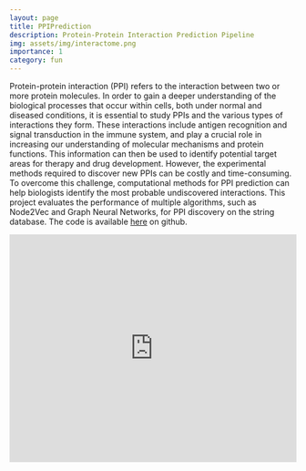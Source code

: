 ```yaml
---
layout: page
title: PPIPrediction
description: Protein-Protein Interaction Prediction Pipeline
img: assets/img/interactome.png
importance: 1
category: fun
---
```


Protein-protein interaction (PPI) refers to the interaction between two or more protein molecules. In order to gain a deeper understanding of the biological processes that occur within cells, both under normal and diseased conditions, it is essential to study PPIs and the various types of interactions they form. These interactions include antigen recognition and signal transduction in the immune system, and play a crucial role in increasing our understanding of molecular mechanisms and protein functions. This information can then be used to identify potential target areas for therapy and drug development. However, the experimental methods required to discover new PPIs can be costly and time-consuming. To overcome this challenge, computational methods for PPI prediction can help biologists identify the most probable undiscovered interactions. This project evaluates the performance of multiple algorithms, such as Node2Vec and Graph Neural Networks, for PPI discovery on the string database. The code is available <a href="https://github.com/ArthurBoschet/PPIPrediction">here</a> on github.

<html>
<head><meta charset="utf-8" />
</head>
<body>
    <div class="video-container">
        <iframe src="https://wandb.ai/artbo2505/string_predict_GAT/reports/GAT-Hyperparameter-Search--VmlldzozNTQwNDk0?accessToken=nauxje17csixi1y2jrpvsn07d6n9tv1l706alpiezpwqukr4izojc05pb1bo2s97#hyperparameter-search" width="100%" height="400"  allowfullscreen="" frameborder="0">
        </iframe>
    </div>
</body>
</html>
<div class="caption">
</div>